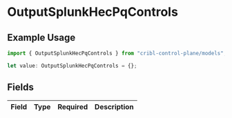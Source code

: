 # OutputSplunkHecPqControls

## Example Usage

```typescript
import { OutputSplunkHecPqControls } from "cribl-control-plane/models";

let value: OutputSplunkHecPqControls = {};
```

## Fields

| Field       | Type        | Required    | Description |
| ----------- | ----------- | ----------- | ----------- |